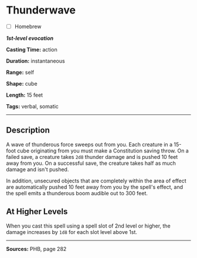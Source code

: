 # Thunderwave

- [ ] Homebrew

***1st-level evocation***

**Casting Time:** action

**Duration:** instantaneous

**Range:** self

**Shape:** cube

**Length:** 15 feet

**Tags:** verbal, somatic

---

## Description
A wave of thunderous force sweeps out from you.
Each creature in a 15-foot cube originating from you must make a Constitution saving throw.
On a failed save, a creature takes `2d8` thunder damage and is pushed 10 feet away from you.
On a successful save, the creature takes half as much damage and isn't pushed.

In addition, unsecured objects that are completely within the area of effect are automatically pushed 10 feet away from you by the spell's effect, and the spell emits a thunderous boom audible out to 300 feet.

## At Higher Levels
When you cast this spell using a spell slot of 2nd level or higher, the damage increases by `1d8` for each slot level above 1st.

---

**Sources:** PHB, page 282
